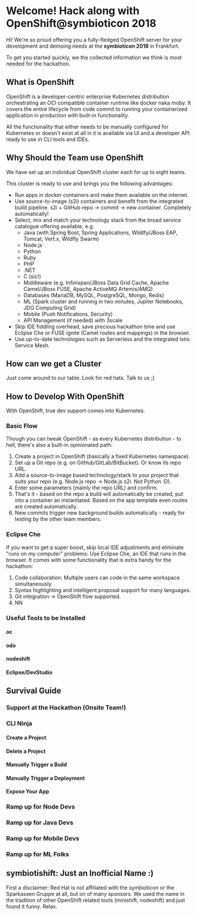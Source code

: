 # Welcome! Hack along with OpenShift@symbioticon 2018

Hi! We're so proud offering you a fully-fledged OpenShift server for your development and demoing needs at the **symbioticon 2018** in Frankfurt.

To get you started quickly, we the collected information we think is most needed for the hackathon. 

## What is OpenShift
OpenShift is a developer-centric enterprise Kubernetes distribution orchestrating an OCI compatible container runtime like docker naka moby. 
It covers the entire lifecycle from code commit to running your containerized application in production with built-in functionality.

All the functionality that either needs to be manually configured for Kubernetes or doesn't exist at all in it is available via UI and a developer API ready to use in CLI tools and IDEs.

## Why Should the Team use OpenShift
We have set up an individual OpenShift cluster *each* for up to eight teams.

This cluster is ready to use and brings you the following advantages:

  * Run apps in docker containers and make them available on the internet.
  * Use source-to-image (s2i) containers and benefit from the integrated build pipeline. s2i + GitHub repo -> commit -> new container. Completely automatically!
  * Select, mix and match your technology stack from the broad service catalogue offering available, e.g.
      * Java (with Spring Boot, Spring Applications, Wildlfy/JBoss EAP, Tomcat, Vert.x, Wildfly Swarm)
      * Node.js
      * Python
      * Ruby
      * PHP
      * .NET
      * C (sic!)
      * Middleware (e.g. Infinispan/JBoss Data Grid Cache, Apache Camel/JBoss FUSE, Apache ActiveMQ Artemis/AMQ)
      * Databases (MariaDB, MySQL, PostgreSQL, Mongo, Redis)
      * ML (Spark cluster and running in two minutes, Jupiter Notebooks, JDG Computing Grid)
      * Mobile (Push Notifications, Security)
      * API Management (if needed) with 3scale
  * Skip IDE fiddling overhead, save precious hackathon time and use Eclipse Che or FUSE ignite (Camel routes and mappings) in the browser.
  * Use up-to-date technologies such as Serverless and the integrated Istio Service Mesh.
 

## How can we get a Cluster
Just come around to our table. Look for red hats. Talk to us ;)

## How to Develop With OpenShift
With OpenShift, true dev support comes into Kubernetes.

### Basic Flow
Though you can tweak OpenShift - as every Kubernetes distribution - to hell, there's also a built-in opinionated path:

  1. Create a project in OpenShift (basically a fixed Kubernetes namespace).
  1. Set up a Git repo (e.g. on GitHub/GitLab/BitBucket). Or know its repo URL.
  1. Add a source-to-image based technology/stack to your project that suits your repo (e.g. Node.js repo -> Node.js s2i. Not Python :D).
  1. Enter some parameters (mainly the repo URL) and confirm.
  1. That's it - based on the repo a build will automatically be created, put into a container an instantiated. Based on the app template even routes are created automatically.
  1. New commits trigger new background builds automatically - ready for testing by the other team members.

### Eclipse Che
If you want to get a super boost, skip local IDE adjustments and eliminate "runs on my computer" problems: Use Eclipse Che, an IDE that runs in the browser. It comes with some functionality that is extra handy for the hackathon:
  1. Code collaboration: Multiple users can code in the same workspace simultaneously.
  1. Syntax highlighting and intelligent proposal support for many languages.
  1. Git integration -> OpenShift flow supported.
  1. NN
  
 


### Useful Tools to be Installed


#### oc


#### odo


#### nodeshift


#### Eclipse/DevStudio


## Survival Guide


### Support at the Hackathon (Onsite Team!)


### CLI Ninja


#### Create a Project


#### Delete a Project


#### Manually Trigger a Build


#### Manually Trigger a Deployment


#### Expose Your App


### Ramp up for Node Devs


### Ramp up for Java Devs


### Ramp up for Mobile Devs


### Ramp up for ML Folks



## symbiotishift: Just an Inofficial Name :)
First a disclaimer: Red Hat is not affiliated with the symbioticon or the Sparkassen Gruppe at all, but on of many sponsors. 
We used the name in the tradition of other OpenShift related tools (minishift, nodeshift) and just found it funny. Relax.



